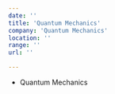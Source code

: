 ```yaml
---
date: ''
title: 'Quantum Mechanics'
company: 'Quantum Mechanics'
location: ''
range: ''
url: ''

---
```


- Quantum Mechanics
